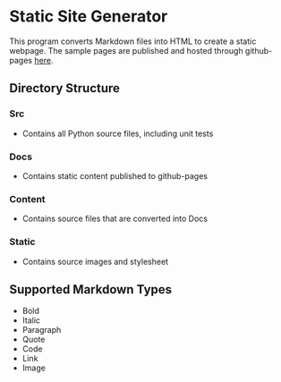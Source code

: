 # Static Site Generator
This program converts Markdown files into HTML to create a static webpage. The sample pages are published and hosted through github-pages [here](https://nathanieldorn.github.io/ssg/).

## Directory Structure
### Src
- Contains all Python source files, including unit tests
### Docs
- Contains static content published to github-pages
### Content
- Contains source files that are converted into Docs
### Static
- Contains source images and stylesheet

## Supported Markdown Types
- Bold
- Italic
- Paragraph
- Quote
- Code
- Link
- Image
